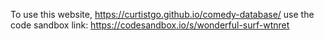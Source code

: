 To use this website,
https://curtistgo.github.io/comedy-database/
use the code sandbox link:
https://codesandbox.io/s/wonderful-surf-wtnret
